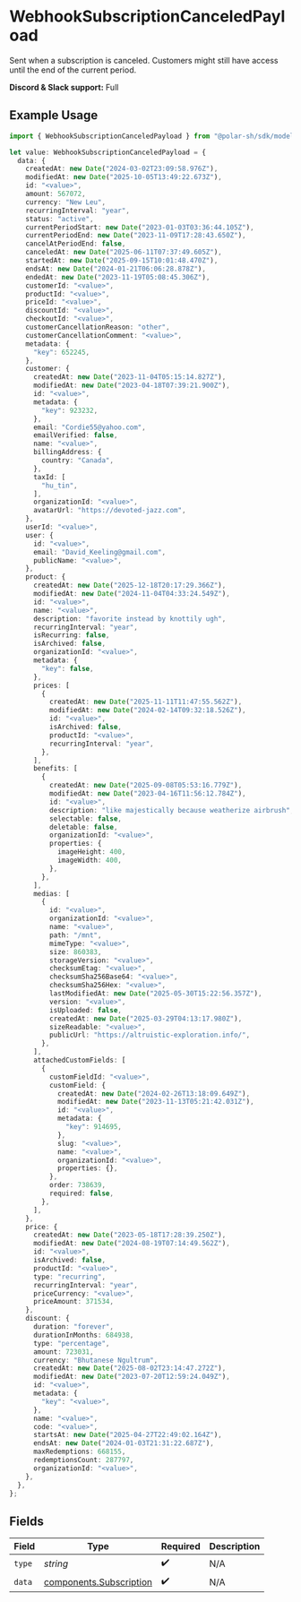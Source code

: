# WebhookSubscriptionCanceledPayload

Sent when a subscription is canceled.
Customers might still have access until the end of the current period.

**Discord & Slack support:** Full

## Example Usage

```typescript
import { WebhookSubscriptionCanceledPayload } from "@polar-sh/sdk/models/components/webhooksubscriptioncanceledpayload.js";

let value: WebhookSubscriptionCanceledPayload = {
  data: {
    createdAt: new Date("2024-03-02T23:09:58.976Z"),
    modifiedAt: new Date("2025-10-05T13:49:22.673Z"),
    id: "<value>",
    amount: 567072,
    currency: "New Leu",
    recurringInterval: "year",
    status: "active",
    currentPeriodStart: new Date("2023-01-03T03:36:44.105Z"),
    currentPeriodEnd: new Date("2023-11-09T17:28:43.650Z"),
    cancelAtPeriodEnd: false,
    canceledAt: new Date("2025-06-11T07:37:49.605Z"),
    startedAt: new Date("2025-09-15T10:01:48.470Z"),
    endsAt: new Date("2024-01-21T06:06:28.878Z"),
    endedAt: new Date("2023-11-19T05:08:45.306Z"),
    customerId: "<value>",
    productId: "<value>",
    priceId: "<value>",
    discountId: "<value>",
    checkoutId: "<value>",
    customerCancellationReason: "other",
    customerCancellationComment: "<value>",
    metadata: {
      "key": 652245,
    },
    customer: {
      createdAt: new Date("2023-11-04T05:15:14.827Z"),
      modifiedAt: new Date("2023-04-18T07:39:21.900Z"),
      id: "<value>",
      metadata: {
        "key": 923232,
      },
      email: "Cordie55@yahoo.com",
      emailVerified: false,
      name: "<value>",
      billingAddress: {
        country: "Canada",
      },
      taxId: [
        "hu_tin",
      ],
      organizationId: "<value>",
      avatarUrl: "https://devoted-jazz.com",
    },
    userId: "<value>",
    user: {
      id: "<value>",
      email: "David_Keeling@gmail.com",
      publicName: "<value>",
    },
    product: {
      createdAt: new Date("2025-12-18T20:17:29.366Z"),
      modifiedAt: new Date("2024-11-04T04:33:24.549Z"),
      id: "<value>",
      name: "<value>",
      description: "favorite instead by knottily ugh",
      recurringInterval: "year",
      isRecurring: false,
      isArchived: false,
      organizationId: "<value>",
      metadata: {
        "key": false,
      },
      prices: [
        {
          createdAt: new Date("2025-11-11T11:47:55.562Z"),
          modifiedAt: new Date("2024-02-14T09:32:18.526Z"),
          id: "<value>",
          isArchived: false,
          productId: "<value>",
          recurringInterval: "year",
        },
      ],
      benefits: [
        {
          createdAt: new Date("2025-09-08T05:53:16.779Z"),
          modifiedAt: new Date("2023-04-16T11:56:12.784Z"),
          id: "<value>",
          description: "like majestically because weatherize airbrush",
          selectable: false,
          deletable: false,
          organizationId: "<value>",
          properties: {
            imageHeight: 400,
            imageWidth: 400,
          },
        },
      ],
      medias: [
        {
          id: "<value>",
          organizationId: "<value>",
          name: "<value>",
          path: "/mnt",
          mimeType: "<value>",
          size: 860383,
          storageVersion: "<value>",
          checksumEtag: "<value>",
          checksumSha256Base64: "<value>",
          checksumSha256Hex: "<value>",
          lastModifiedAt: new Date("2025-05-30T15:22:56.357Z"),
          version: "<value>",
          isUploaded: false,
          createdAt: new Date("2025-03-29T04:13:17.980Z"),
          sizeReadable: "<value>",
          publicUrl: "https://altruistic-exploration.info/",
        },
      ],
      attachedCustomFields: [
        {
          customFieldId: "<value>",
          customField: {
            createdAt: new Date("2024-02-26T13:18:09.649Z"),
            modifiedAt: new Date("2023-11-13T05:21:42.031Z"),
            id: "<value>",
            metadata: {
              "key": 914695,
            },
            slug: "<value>",
            name: "<value>",
            organizationId: "<value>",
            properties: {},
          },
          order: 738639,
          required: false,
        },
      ],
    },
    price: {
      createdAt: new Date("2023-05-18T17:28:39.250Z"),
      modifiedAt: new Date("2024-08-19T07:14:49.562Z"),
      id: "<value>",
      isArchived: false,
      productId: "<value>",
      type: "recurring",
      recurringInterval: "year",
      priceCurrency: "<value>",
      priceAmount: 371534,
    },
    discount: {
      duration: "forever",
      durationInMonths: 684938,
      type: "percentage",
      amount: 723031,
      currency: "Bhutanese Ngultrum",
      createdAt: new Date("2025-08-02T23:14:47.272Z"),
      modifiedAt: new Date("2023-07-20T12:59:24.049Z"),
      id: "<value>",
      metadata: {
        "key": "<value>",
      },
      name: "<value>",
      code: "<value>",
      startsAt: new Date("2025-04-27T22:49:02.164Z"),
      endsAt: new Date("2024-01-03T21:31:22.687Z"),
      maxRedemptions: 668155,
      redemptionsCount: 287797,
      organizationId: "<value>",
    },
  },
};
```

## Fields

| Field                                                              | Type                                                               | Required                                                           | Description                                                        |
| ------------------------------------------------------------------ | ------------------------------------------------------------------ | ------------------------------------------------------------------ | ------------------------------------------------------------------ |
| `type`                                                             | *string*                                                           | :heavy_check_mark:                                                 | N/A                                                                |
| `data`                                                             | [components.Subscription](../../models/components/subscription.md) | :heavy_check_mark:                                                 | N/A                                                                |